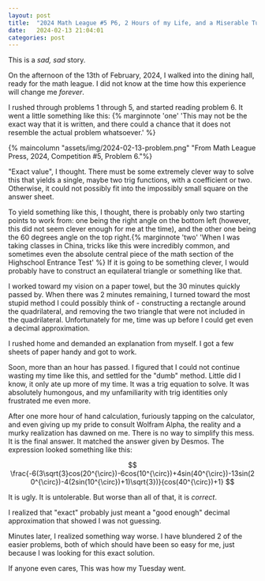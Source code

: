 ```yaml
---
layout: post
title:  "2024 Math League #5 P6, 2 Hours of my Life, and a Miserable Tuesday"
date:   2024-02-13 21:04:01
categories: post
---
```


This is a *sad, sad* story.  

On the afternoon of the 13th of February, 2024, I walked into the dining hall, ready for the math league. I did not know at the time how this experience will change me *forever*.  

I rushed through problems 1 through 5, and started reading problem 6. It went a little something like this: {% marginnote 'one' 'This may not be the exact way that it is written, and there could a chance that it does not resemble the actual problem whatsoever.' %}  

{% maincolumn "assets/img/2024-02-13-problem.png" "From Math League Press, 2024, Competition #5, Problem 6."%}  

"Exact value", I thought. There must be some extremely clever way to solve this that yields a single, maybe two trig functions, with a coefficient or two. Otherwise, it could not possibly fit into the impossibly small square on the answer sheet.  

To yield something like this, I thought, there is probably only two starting points to work from: one being the right angle on the bottom left (however, this did not seem clever enough for me at the time), and the other one being the 60 degrees angle on the top right.{% marginnote 'two' 'When I was taking classes in China, tricks like this were incredibly common, and sometimes even the absolute central piece of the math section of the Highschool Entrance Test' %} If it is going to be something clever, I would probably have to construct an equilateral triangle or something like that.  

I worked toward my vision on a paper towel, but the 30 minutes quickly passed by. When there was 2 minutes remaining, I turned toward the most stupid method I could possibly think of - constructing a rectangle around the quadrilateral, and removing the two triangle that were not included in the quadrilateral. Unfortunately for me, time was up before I could get even a decimal approximation.  

I rushed home and demanded an explanation from myself. I got a few sheets of paper handy and got to work.  

Soon, more than an hour has passed. I figured that I could not continue wasting my time like this, and settled for the "dumb" method. Little did I know, it only ate up more of my time. It was a trig equation to solve. It was absolutely humongous, and my unfamiliarity with trig identities only frustrated me even more.  

After one more hour of hand calculation, furiously tapping on the calculator, and even giving up my pride to consult Wolfram Alpha, the reality and a murky realization has dawned on me. There is no way to simplify this mess. It is the final answer. It matched the answer given by Desmos. The expression looked something like this:  

$$ \frac{-6(3\sqrt{3}cos(20^{\circ})-6cos(10^{\circ})+4sin(40^{\circ})-13sin(20^{\circ})-4(2sin(10^{\circ})+1)\sqrt{3})}{cos(40^{\circ})+1} $$  

It is ugly. It is untolerable. But worse than all of that, it is *correct*.  

I realized that "exact" probably just meant a "good enough" decimal approximation that showed I was not guessing.  

Minutes later, I realized something way worse. I have blundered 2 of the easier problems, both of which should have been so easy for me, just because I was looking for this exact solution.  

If anyone even cares, This was how my Tuesday went.